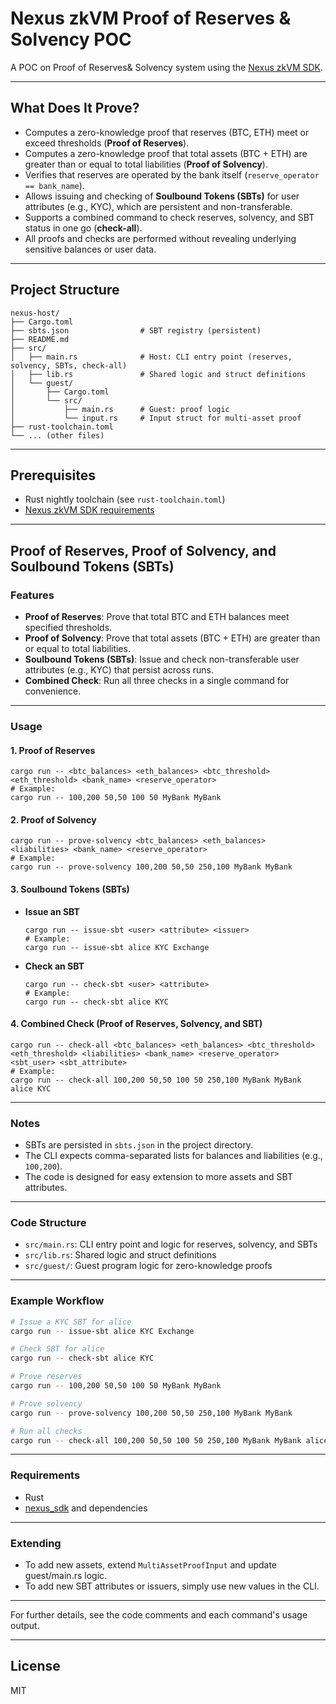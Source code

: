 # Nexus zkVM Proof of Reserves & Solvency  POC 

A POC on Proof of  Reserves& Solvency system using the [Nexus zkVM SDK](https://github.com/nexus-xyz/nexus-zkvm). 

---

## What Does It Prove?

- Computes a zero-knowledge proof that reserves (BTC, ETH) meet or exceed thresholds (**Proof of Reserves**).
- Computes a zero-knowledge proof that total assets (BTC + ETH) are greater than or equal to total liabilities (**Proof of Solvency**).
- Verifies that reserves are operated by the bank itself (`reserve_operator == bank_name`).
- Allows issuing and checking of **Soulbound Tokens (SBTs)** for user attributes (e.g., KYC), which are persistent and non-transferable.
- Supports a combined command to check reserves, solvency, and SBT status in one go (**check-all**).
- All proofs and checks are performed without revealing underlying sensitive balances or user data.

---

## Project Structure

```
nexus-host/
├── Cargo.toml
├── sbts.json                # SBT registry (persistent)
├── README.md
├── src/
│   ├── main.rs              # Host: CLI entry point (reserves, solvency, SBTs, check-all)
│   ├── lib.rs               # Shared logic and struct definitions
│   └── guest/
│       ├── Cargo.toml
│       └── src/
│           ├── main.rs      # Guest: proof logic
│           └── input.rs     # Input struct for multi-asset proof
├── rust-toolchain.toml
└── ... (other files)
```

---

## Prerequisites
- Rust nightly toolchain (see `rust-toolchain.toml`)
- [Nexus zkVM SDK requirements](https://github.com/nexus-xyz/nexus-zkvm)

---

## Proof of Reserves, Proof of Solvency, and Soulbound Tokens (SBTs)

### Features
- **Proof of Reserves**: Prove that total BTC and ETH balances meet specified thresholds.
- **Proof of Solvency**: Prove that total assets (BTC + ETH) are greater than or equal to total liabilities.
- **Soulbound Tokens (SBTs)**: Issue and check non-transferable user attributes (e.g., KYC) that persist across runs.
- **Combined Check**: Run all three checks in a single command for convenience.

---

### Usage

#### 1. Proof of Reserves
```
cargo run -- <btc_balances> <eth_balances> <btc_threshold> <eth_threshold> <bank_name> <reserve_operator>
# Example:
cargo run -- 100,200 50,50 100 50 MyBank MyBank
```

#### 2. Proof of Solvency
```
cargo run -- prove-solvency <btc_balances> <eth_balances> <liabilities> <bank_name> <reserve_operator>
# Example:
cargo run -- prove-solvency 100,200 50,50 250,100 MyBank MyBank
```

#### 3. Soulbound Tokens (SBTs)
- **Issue an SBT**
  ```
  cargo run -- issue-sbt <user> <attribute> <issuer>
  # Example:
  cargo run -- issue-sbt alice KYC Exchange
  ```
- **Check an SBT**
  ```
  cargo run -- check-sbt <user> <attribute>
  # Example:
  cargo run -- check-sbt alice KYC
  ```

#### 4. Combined Check (Proof of Reserves, Solvency, and SBT)
```
cargo run -- check-all <btc_balances> <eth_balances> <btc_threshold> <eth_threshold> <liabilities> <bank_name> <reserve_operator> <sbt_user> <sbt_attribute>
# Example:
cargo run -- check-all 100,200 50,50 100 50 250,100 MyBank MyBank alice KYC
```

---

### Notes
- SBTs are persisted in `sbts.json` in the project directory.
- The CLI expects comma-separated lists for balances and liabilities (e.g., `100,200`).
- The code is designed for easy extension to more assets and SBT attributes.

---

### Code Structure
- `src/main.rs`: CLI entry point and logic for reserves, solvency, and SBTs
- `src/lib.rs`: Shared logic and struct definitions
- `src/guest/`: Guest program logic for zero-knowledge proofs

---

### Example Workflow
```sh
# Issue a KYC SBT for alice
cargo run -- issue-sbt alice KYC Exchange

# Check SBT for alice
cargo run -- check-sbt alice KYC

# Prove reserves
cargo run -- 100,200 50,50 100 50 MyBank MyBank

# Prove solvency
cargo run -- prove-solvency 100,200 50,50 250,100 MyBank MyBank

# Run all checks
cargo run -- check-all 100,200 50,50 100 50 250,100 MyBank MyBank alice KYC
```

---

### Requirements
- Rust
- [nexus_sdk](https://github.com/NehharShah/nexus-por) and dependencies

---

### Extending
- To add new assets, extend `MultiAssetProofInput` and update guest/main.rs logic.
- To add new SBT attributes or issuers, simply use new values in the CLI.

---

For further details, see the code comments and each command's usage output.

---

## License

MIT